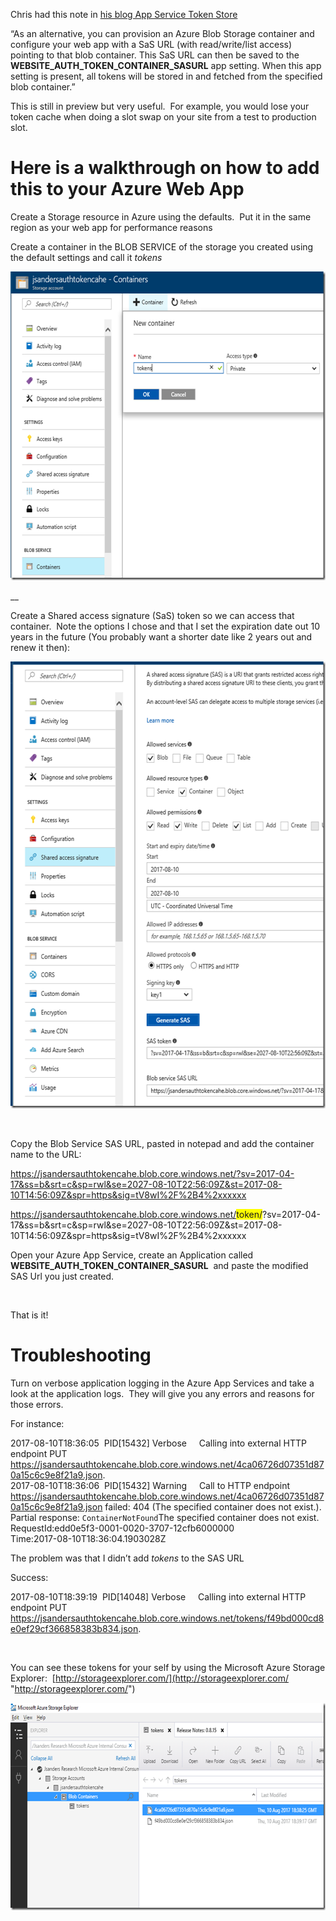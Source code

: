 Chris had this note in <a href="https://cgillum.tech/2016/03/07/app-service-token-store/" target="_blank">his blog App Service Token Store</a>

“As an alternative, you can provision an Azure Blob Storage container and configure your web app with a SaS URL (with read/write/list access) pointing to that blob container. This SaS URL can then be saved to the **WEBSITE\_AUTH\_TOKEN\_CONTAINER\_SASURL** app setting. When this app setting is present, all tokens will be stored in and fetched from the specified blob container.”

This is still in preview but very useful.&nbsp; For example, you would lose your token cache when doing a slot swap on your site from a test to production slot.

# Here is a walkthrough on how to add this to your Azure Web App

Create a Storage resource in Azure using the defaults.&nbsp; Put it in the same region as your web app for performance reasons

Create a container in the BLOB SERVICE of the storage you created using the default settings and call it _tokens_

[<img loading="lazy" title="capture20170810143155663" style="border-top: 0px;border-right: 0px;border-bottom: 0px;padding-top: 0px;padding-left: 0px;border-left: 0px;padding-right: 0px" border="0" alt="capture20170810143155663" src="/assets/images/2017/08/capture20170810143155663_thumb.png" width="592" height="494" />](/assets/images/2017/08/capture20170810143155663.png)

__&nbsp;

Create a Shared access signature (SaS) token so we can access that container.&nbsp; Note the options I chose and that I set the expiration date out 10 years in the future (You probably want a shorter date like 2 years out and renew it then):

[<img loading="lazy" title="capture20170810145712446" style="border-top: 0px;border-right: 0px;border-bottom: 0px;padding-top: 0px;padding-left: 0px;border-left: 0px;padding-right: 0px" border="0" alt="capture20170810145712446" src="/assets/images/2017/08/capture20170810145712446_thumb.png" width="578" height="715" />](/assets/images/2017/08/capture20170810145712446.png)

&nbsp;

Copy the Blob Service SAS URL, pasted in notepad and add the container name to the URL:

https://jsandersauthtokencahe.blob.core.windows.net/?sv=2017-04-17&ss=b&srt=c&sp=rwl&se=2027-08-10T22:56:09Z&st=2017-08-10T14:56:09Z&spr=https&sig=tV8wI%2F%2B4%2xxxxxx

https://jsandersauthtokencahe.blob.core.windows.net/<font style="background-color: #ffff00">token/</font>?sv=2017-04-17&ss=b&srt=c&sp=rwl&se=2027-08-10T22:56:09Z&st=2017-08-10T14:56:09Z&spr=https&sig=tV8wI%2F%2B4%2xxxxxx

Open your Azure App Service, create an Application called **WEBSITE\_AUTH\_TOKEN\_CONTAINER\_SASURL**&nbsp; and paste the modified SAS Url you just created. 

&nbsp;

That is it!

# Troubleshooting

Turn on verbose application logging in the Azure App Services and take a look at the application logs.&nbsp; They will give you any errors and reasons for those errors.

For instance:

2017-08-10T18:36:05&nbsp; PID[15432] Verbose&nbsp;&nbsp;&nbsp;&nbsp; Calling into external HTTP endpoint PUT <https://jsandersauthtokencahe.blob.core.windows.net/4ca06726d07351d870a15c6c9e8f21a9.json>.  
2017-08-10T18:36:06&nbsp; PID[15432] Warning&nbsp;&nbsp;&nbsp;&nbsp; Call to HTTP endpoint <https://jsandersauthtokencahe.blob.core.windows.net/4ca06726d07351d870a15c6c9e8f21a9.json> failed: 404 (The specified container does not exist.). Partial response: <?xml version=&#8221;1.0&#8243; encoding=&#8221;utf-8&#8243;?><Error><Code>ContainerNotFound</Code><Message>The specified container does not exist.  
RequestId:edd0e5f3-0001-0020-3707-12cfb6000000  
Time:2017-08-10T18:36:04.1903028Z</Message></Error>

The problem was that I didn’t add _tokens_ to the SAS URL

Success:

2017-08-10T18:39:19&nbsp; PID[14048] Verbose&nbsp;&nbsp;&nbsp;&nbsp; Calling into external HTTP endpoint PUT <https://jsandersauthtokencahe.blob.core.windows.net/tokens/f49bd000cd8e0ef29cf366858383b834.json>.

&nbsp;

You can see these tokens for your self by using the Microsoft Azure Storage Explorer:&nbsp; [http://storageexplorer.com/](http://storageexplorer.com/ "http://storageexplorer.com/")

[<img loading="lazy" title="capture20170810150831030" style="border-top: 0px;border-right: 0px;border-bottom: 0px;padding-top: 0px;padding-left: 0px;border-left: 0px;padding-right: 0px" border="0" alt="capture20170810150831030" src="/assets/images/2017/08/capture20170810150831030_thumb.png" width="659" height="332" />](/assets/images/2017/08/capture20170810150831030.png)
